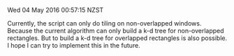 Wed 04 May 2016 00:57:15 NZST

Currently, the script can only do tiling on non-overlapped windows. Because the current algorithm can only build a k-d tree for non-overlapped rectangles. But to build a k-d tree for overlapped rectangles is also possible. I hope I can try to implement this in the future.
